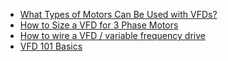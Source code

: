 - [What Types of Motors Can Be Used with VFDs?](https://youtu.be/jIbQx7RCCw8)
- [How to Size a VFD for 3 Phase Motors](https://youtu.be/gFYKKFOrLN8)
- [How to wire a VFD / variable frequency drive](https://youtu.be/nL-VSw-r4DY)
- [VFD 101 Basics](https://youtu.be/YA-6TNhFsE4)
